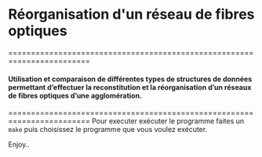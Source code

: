 # Réorganisation d'un réseau de fibres optiques 
========================================================================
#### Utilisation et comparaison de différentes types de structures de données permettant d’effectuer la reconstitution et la réorganisation d’un réseaux de fibres optiques d’une agglomération. 
========================================================================
Pour executer exécuter le programme faites un `make` puis choisissez le programme que vous voulez exécuter.  
  
Enjoy..  
